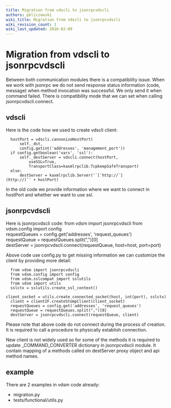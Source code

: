 ```yaml
---
title: Migration from vdscli to jsonrpcvdscli
authors: pkliczewski
wiki_title: Migration from vdscli to jsonrpcvdscli
wiki_revision_count: 1
wiki_last_updated: 2016-02-09
---
```


# Migration from vdscli to jsonrpcvdscli

Between both communication modules there is a compatibility issue. When we work with jsonrpc we do not send response status information (code, message) when method invocation was successful. We only send it when command failed. There is compatibility mode that we can set when calling jsonrpcvdscli.connect.

## vdscli

Here is the code how we used to create vdscli client:

      hostPort = vdscli.cannonizeHostPort(
          self._dst,
          config.getint('addresses', 'management_port'))
      if config.getboolean('vars', 'ssl'):
          self._destServer = vdscli.connect(hostPort,
              useSSL=True,
              TransportClass=kaxmlrpclib.TcpkeepSafeTransport)
      else:
          destServer = kaxmlrpclib.Server('`[`http://`](http://)`' + hostPort)

In the old code we provide information where we want to connect in hostPort and whether we want to use ssl.

## jsonrpcvdscli

Here is jsonrpcvdscli code:
      from vdsm import jsonrpcvdscli
      from vdsm.config import config 
      requestQueues = config.get('addresses', 'request_queues')
      requestQueue = requestQueues.split(",")[0]
      destServer = jsonrpcvdscli.connect(requestQueue, host=host, port=port)

Above code use config.py to get missing information we can customize the client by providing more detail:

      from vdsm import jsonrpcvdscli
      from vdsm.config import config
      from vdsm.sslcompat import sslutils
      from vdsm import utils
      sslctx = sslutils.create_ssl_context()
      client_socket = utils.create_connected_socket(host, int(port), sslctx)
      client = clientIF.createStompClient(client_socket)
      requestQueues = config.get('addresses', 'request_queues')
      requestQueue = requestQueues.split(",")[0]
      destServer = jsonrpcvdscli.connect(requestQueue, client) 

Please note that above code do not connect during the process of creation. It is required to call a procedure to physically establish connection.

New client is not widely used so for some of the methods it is required to update _COMMAND_CONVERTER dictionary in jsonrpcvdscli module. It contain mapping of a methods called on destServer proxy object and api method names.

## example

There are 2 examples in vdsm code already:

*   migration.py
*   tests/functional/utils.py
